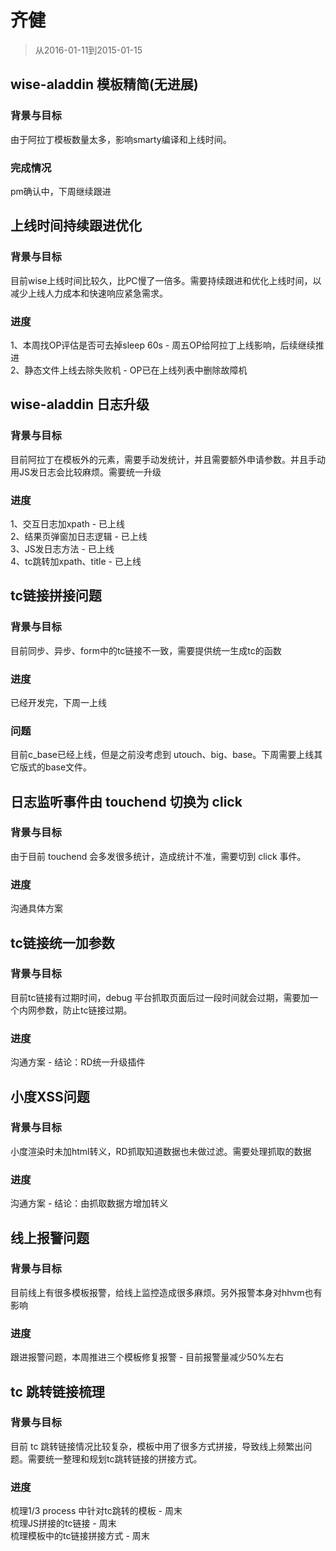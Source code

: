 # 齐健

> 从2016-01-11到2015-01-15

## wise-aladdin 模板精简(无进展)

### 背景与目标

由于阿拉丁模板数量太多，影响smarty编译和上线时间。

### 完成情况

pm确认中，下周继续跟进


## 上线时间持续跟进优化

### 背景与目标

目前wise上线时间比较久，比PC慢了一倍多。需要持续跟进和优化上线时间，以减少上线人力成本和快速响应紧急需求。

### 进度

1、本周找OP评估是否可去掉sleep 60s - 周五OP给阿拉丁上线影响，后续继续推进    
2、静态文件上线去除失败机 - OP已在上线列表中删除故障机


## wise-aladdin 日志升级

### 背景与目标

目前阿拉丁在模板外的元素，需要手动发统计，并且需要额外申请参数。并且手动用JS发日志会比较麻烦。需要统一升级

### 进度

1、交互日志加xpath - 已上线    
2、结果页弹窗加日志逻辑 - 已上线     
3、JS发日志方法 -  已上线    
4、tc跳转加xpath、title  - 已上线

## tc链接拼接问题

### 背景与目标

目前同步、异步、form中的tc链接不一致，需要提供统一生成tc的函数

### 进度

已经开发完，下周一上线

### 问题

目前c_base已经上线，但是之前没考虑到 utouch、big、base。下周需要上线其它版式的base文件。


## 日志监听事件由 touchend 切换为 click

### 背景与目标

由于目前 touchend 会多发很多统计，造成统计不准，需要切到 click 事件。

### 进度

沟通具体方案

## tc链接统一加参数

### 背景与目标

目前tc链接有过期时间，debug 平台抓取页面后过一段时间就会过期，需要加一个内网参数，防止tc链接过期。

### 进度

沟通方案 - 结论：RD统一升级插件

## 小度XSS问题

### 背景与目标

小度渲染时未加html转义，RD抓取知道数据也未做过滤。需要处理抓取的数据

### 进度

沟通方案 - 结论：由抓取数据方增加转义

## 线上报警问题

### 背景与目标

目前线上有很多模板报警，给线上监控造成很多麻烦。另外报警本身对hhvm也有影响

### 进度

跟进报警问题，本周推进三个模板修复报警 - 目前报警量减少50%左右


## tc 跳转链接梳理

### 背景与目标

目前 tc 跳转链接情况比较复杂，模板中用了很多方式拼接，导致线上频繁出问题。需要统一整理和规划tc跳转链接的拼接方式。

### 进度

梳理1/3 process 中针对tc跳转的模板 - 周末    
梳理JS拼接的tc链接 - 周末    
梳理模板中的tc链接拼接方式 - 周末    
